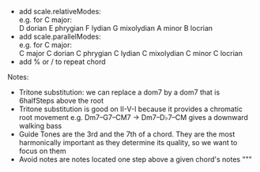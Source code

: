 

- add scale.relativeModes:\
e.g. for C major:\
D dorian E phrygian F lydian G mixolydian A minor B locrian
- add scale.parallelModes:\
e.g. for C major:\
C major C dorian C phrygian C lydian C mixolydian C minor C locrian
- add % or / to repeat chord

Notes:
- Tritone substitution: we can replace a dom7 by a dom7 that is 6halfSteps above the root
- Tritone substitution is good on II-V-I because it provides a chromatic root movement
  e.g. Dm7–G7–CM7 -> Dm7–D♭7–CM gives a downward walking bass
- Guide Tones are the 3rd and the 7th of a chord. They are the most harmonically important as they 
   determine its quality, so we want to focus on them
- Avoid notes are notes located one step above a given chord's notes 
"""
